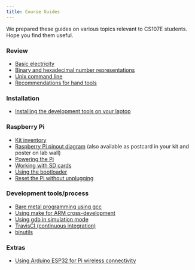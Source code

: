 ```yaml
---
title: Course Guides
---
```


We prepared these guides on various topics relevant to CS107E students. Hope you find them useful.

### Review

- [Basic electricity](electricity)
- [Binary and hexadecimal number representations](numbers)
- [Unix command line](unix)
- [Recommendations for hand tools](handtools)

### Installation
- [Installing the development tools on your laptop](install)

### Raspberry Pi
- [Kit inventory](bom)
- [Raspberry Pi pinout diagram](images/pinout.pdf) (also available as postcard in your kit and poster on lab wall)
- [Powering the Pi](power)
- [Working with SD cards](sd)
- [Using the bootloader](bootloader)
- [Reset the Pi without unplugging](reset-button)

### Development tools/process
- [Bare metal programming using gcc](gcc) 
- [Using make for ARM cross-development](make)
- [Using gdb in simulation mode](gdb)
- [TravisCI (continuous integration)](ci)
- [binutils](binutils)

### Extras
- [Using Arduino ESP32 for Pi wireless connectivity](esp32/)
